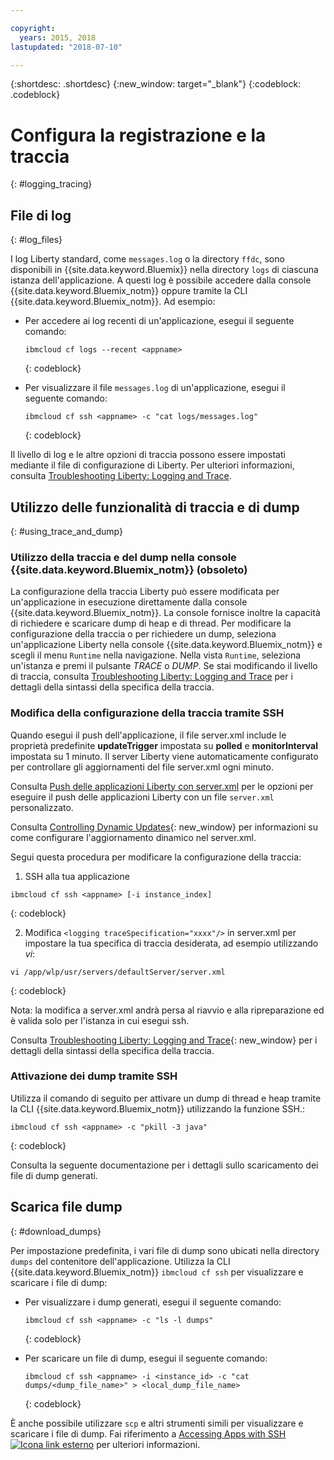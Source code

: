 ```yaml
---

copyright:
  years: 2015, 2018
lastupdated: "2018-07-10"

---
```


{:shortdesc: .shortdesc}
{:new_window: target="_blank"}
{:codeblock: .codeblock}

# Configura la registrazione e la traccia
{: #logging_tracing}

## File di log
{: #log_files}

I log Liberty standard, come `messages.log` o la directory `ffdc`, sono disponibili in {{site.data.keyword.Bluemix}} nella directory `logs` di ciascuna istanza dell'applicazione. A questi log è possibile accedere dalla console {{site.data.keyword.Bluemix_notm}} oppure tramite la CLI {{site.data.keyword.Bluemix_notm}}. Ad esempio:

* Per accedere ai log recenti di un'applicazione, esegui il seguente comando:

  ```
  ibmcloud cf logs --recent <appname>
  ```
  {: codeblock}


* Per visualizzare il file `messages.log` di un'applicazione, esegui il seguente comando:

  ```
  ibmcloud cf ssh <appname> -c "cat logs/messages.log"
  ```
  {: codeblock}

Il livello di log
e le altre opzioni di traccia possono essere impostati mediante il file di configurazione di Liberty. Per ulteriori informazioni, consulta [Troubleshooting Liberty: Logging and Trace](http://www.ibm.com/support/knowledgecenter/SSEQTP_liberty/com.ibm.websphere.wlp.doc/ae/rwlp_logging.html).

## Utilizzo delle funzionalità di traccia e di dump
{: #using_trace_and_dump}

### Utilizzo della traccia e del dump nella console {{site.data.keyword.Bluemix_notm}} (obsoleto)

La configurazione della traccia Liberty può essere modificata per un'applicazione in esecuzione direttamente dalla console {{site.data.keyword.Bluemix_notm}}. La console fornisce inoltre la capacità di richiedere e scaricare dump di heap e di thread. Per modificare la configurazione della traccia o per richiedere un dump, seleziona un'applicazione Liberty nella console {{site.data.keyword.Bluemix_notm}} e scegli il menu `Runtime` nella navigazione. Nella vista `Runtime`, seleziona un'istanza e premi il pulsante *TRACE* o *DUMP*. Se stai modificando il livello di traccia, consulta [Troubleshooting Liberty: Logging and Trace](http://www.ibm.com/support/knowledgecenter/SSEQTP_liberty/com.ibm.websphere.wlp.doc/ae/rwlp_logging.html) per i dettagli della sintassi della specifica della traccia.

### Modifica della configurazione della traccia tramite SSH

Quando esegui il push dell'applicazione, il file server.xml include le proprietà predefinite **updateTrigger** impostata su **polled** e **monitorInterval** impostata su 1 minuto. Il server Liberty viene automaticamente configurato per controllare gli aggiornamenti del file server.xml ogni minuto.

Consulta [Push delle applicazioni Liberty con server.xml](https://console.ng.bluemix.net/docs/runtimes/liberty/optionsForPushing.html#options_for_pushing) per le opzioni per eseguire il push delle applicazioni Liberty con un file `server.xml` personalizzato.

Consulta [Controlling Dynamic Updates](https://www.ibm.com/support/knowledgecenter/SSEQTP_liberty/com.ibm.websphere.wlp.doc/ae/twlp_setup_dyn_upd.html){: new_window} per informazioni su come configurare l'aggiornamento dinamico nel server.xml.

Segui questa procedura per modificare la configurazione della traccia:

1. SSH alla tua applicazione

  ```
 ibmcloud cf ssh <appname> [-i instance_index]
  ```
  {: codeblock}

2. Modifica `<logging traceSpecification="xxxx"/>` in server.xml per impostare la tua specifica di traccia desiderata, ad esempio utilizzando *vi*:

  ```
vi /app/wlp/usr/servers/defaultServer/server.xml
  ```
  {: codeblock}

Nota: la modifica a server.xml andrà persa al riavvio e alla ripreparazione ed è valida solo per l'istanza in cui esegui ssh.

Consulta [Troubleshooting Liberty: Logging and Trace](http://www.ibm.com/support/knowledgecenter/SSEQTP_liberty/com.ibm.websphere.wlp.doc/ae/rwlp_logging.html){: new_window} per i dettagli della sintassi della specifica della traccia.

### Attivazione dei dump tramite SSH

Utilizza il comando di seguito per attivare un dump di thread e heap tramite la CLI {{site.data.keyword.Bluemix_notm}} utilizzando la funzione SSH.:

  ```
 ibmcloud cf ssh <appname> -c "pkill -3 java"
  ```
  {: codeblock}

Consulta la seguente documentazione per i dettagli sullo scaricamento dei file di dump generati.

## Scarica file dump
{: #download_dumps}

Per impostazione predefinita, i vari file di dump sono ubicati nella directory `dumps` del contenitore dell'applicazione. Utilizza la CLI {{site.data.keyword.Bluemix_notm}} `ibmcloud cf ssh` per visualizzare e scaricare i file di dump:

* Per visualizzare i dump generati, esegui il seguente comando:

  ```
  ibmcloud cf ssh <appname> -c "ls -l dumps"
  ```
  {: codeblock}

* Per scaricare un file di dump, esegui il seguente comando:

  ```
  ibmcloud cf ssh <appname> -i <instance_id> -c "cat dumps/<dump_file_name>" > <local_dump_file_name>
  ```
  {: codeblock}

È anche possibile utilizzare `scp` e altri strumenti simili per visualizzare e scaricare i file di dump. Fai riferimento a [Accessing Apps with SSH  ![Icona link esterno](../../icons/launch-glyph.svg "Icona link esterno")](https://docs.cloudfoundry.org/devguide/deploy-apps/ssh-apps.html) per ulteriori informazioni.
